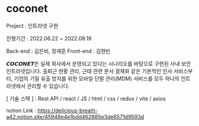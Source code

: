 # coconet

Project : 인트라넷 구현

진행기간 : 2022.06.22 ~ 2022.08.19

Back-end : 김은비, 정재훈
Front-end : 김현빈

𝘾𝙊𝘾𝙊𝙉𝙀𝙏은 실제 회사에서 운영되고 있다는 시나리오를 바탕으로 구현된 사내 보안 인트라넷입니다.
출퇴근 현황 관리, 근태 관련 문서 결재와 같은 기본적인 인사 서비스부터,
기업의 기밀 유출 방지를 위한 모바일 단말 관리(MDM) 서비스를 모두 하나의 인트라넷에서 관리할 수 있습니다.

[ 기술 스택 ] : Rest API / react / JS / html / css / redux / vite / axios

notion Link : https://delicious-breath-a42.notion.site/45948e4e1bdd462885e3de6571d9593d